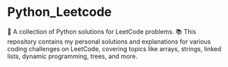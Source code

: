 # Python_Leetcode
🚀 A collection of Python solutions for LeetCode problems. 📚 This repository contains my personal solutions and explanations for various coding challenges on LeetCode, covering topics like arrays, strings, linked lists, dynamic programming, trees, and more.
